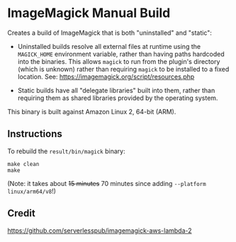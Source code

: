 # ImageMagick Manual Build

Creates a build of ImageMagick that is both "uninstalled" and "static":

- Uninstalled builds resolve all external files at runtime using the `MAGICK_HOME` environment variable, rather than
  having paths hardcoded into the binaries. This allows `magick` to run from the plugin's directory (which is unknown)
  rather than requiring `magick` to be installed to a fixed location. See: https://imagemagick.org/script/resources.php

- Static builds have all "delegate libraries" built into them, rather than requiring them as shared libraries provided
  by the operating system.

This binary is built against Amazon Linux 2, 64-bit (ARM).

## Instructions

To rebuild the `result/bin/magick` binary:

```shell
make clean
make
```

(Note: it takes about ~~15 minutes~~ 70 minutes since adding `--platform linux/arm64/v8`!)

## Credit

https://github.com/serverlesspub/imagemagick-aws-lambda-2
